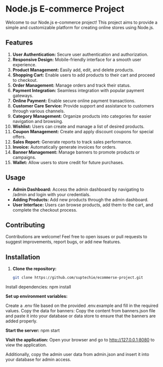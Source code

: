 # Node.js E-commerce Project

Welcome to our Node.js e-commerce project! This project aims to provide a simple and customizable platform for creating online stores using Node.js.

## Features

1. **User Authentication:** Secure user authentication and authorization.
2. **Responsive Design:** Mobile-friendly interface for a smooth user experience.
3. **Product Management:** Easily add, edit, and delete products.
4. **Shopping Cart:** Enable users to add products to their cart and proceed to checkout.
5. **Order Management:** Manage orders and track their status.
6. **Payment Integration:** Seamless integration with popular payment gateways.
7. **Online Payment:** Enable secure online payment transactions.
8. **Customer Care Service:** Provide support and assistance to customers through various channels.
9. **Category Management:** Organize products into categories for easier navigation and browsing.
10. **Wishlist:** Users can create and manage a list of desired products.
11. **Coupon Management:** Create and apply discount coupons for special offers.
12. **Sales Report:** Generate reports to track sales performance.
13. **Invoice:** Automatically generate invoices for orders.
14. **Banner Management:** Manage banners to promote products or campaigns.
15. **Wallet:** Allow users to store credit for future purchases.

## Usage

- **Admin Dashboard:** Access the admin dashboard by navigating to /admin and login with your credentials.
- **Adding Products:** Add new products through the admin dashboard.
- **User Interface:** Users can browse products, add them to the cart, and complete the checkout process.

## Contributing

Contributions are welcome! Feel free to open issues or pull requests to suggest improvements, report bugs, or add new features.

## Installation

1. **Clone the repository:**
   ```bash
   git clone https://github.com/suptechie/ecommerse-project.git
Install dependencies:
npm install

**Set up environment variables:**

Create a .env file based on the provided .env.example and fill in the required values.
Copy the data for banners:
Copy the content from banners.json file and paste it into your database or data store to ensure that the banners are added properly.

**Start the server:**
npm start

**Visit the application:**
Open your browser and go to http://127.0.0.1:8080 to view the application.

Additionally, copy the admin user data from admin.json and insert it into your database for admin access.
